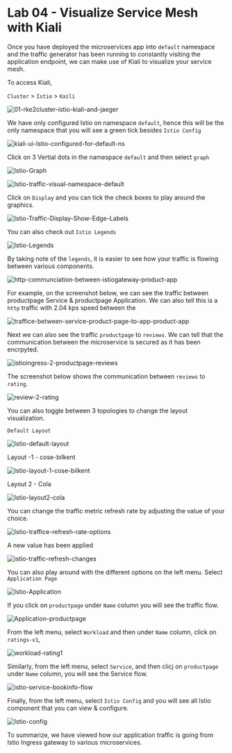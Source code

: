# Lab 04 - Visualize Service Mesh with Kiali

Once you have deployed the microservices app into `default` namespace and the traffic generator has been running to constantly visiting the application endpoint, we can make use of Kiali to visualize your service mesh. 

To access Kiali, 

`Cluster` > `Istio` > `Kaili`

![01-rke2cluster-istio-kiali-and-jaeger](../images/01-rke2cluster-istio-kiali-and-jaeger.png)

We have only configured Istio on namespace `default`, hence this will be the only namespace that you will see a green tick besides `Istio Config`

![kiali-ui-Istio-configured-for-default-ns](../images/kiali-ui-Istio-configured-for-default-ns.png)

Click on 3 Vertial dots in the namespace `default` and then select `graph`

![Istio-Graph](../images/Istio-Graph.png)



![Istio-traffic-visual-namespace-default](../images/Istio-traffic-visual-namespace-default.png)



Click on `Display` and you can tick the check boxes to play around the graphics.

![Istio-Traffic-Display-Show-Edge-Labels](../images/Istio-Traffic-Display-Show-Edge-Labels.png)

You can also check out `Istio Legends`

![Istio-Legends](../images/Istio-Legends-16508866338812.png)

By taking note of the `legends`, it is easier to see how your traffic is flowing between various components.

 ![http-communciation-between-istiogateway-product-app](../images/http-communciation-between-istiogateway-product-app.png)



For example, on the screenshot below, we can see the traffic between productpage Service & productpage Application. We can also tell this is a `http` traffic with 2.04 kps speed between the

![traffice-between-service-product-page-to-app-product-app](../images/traffice-between-service-product-page-to-app-product-app.png)

Next we can also see the traffic `productpage` to `reviews`. We can tell that the communication between the microservice is secured as it has been encrpyted.

![istioingress-2-productpage-reviews](../images/istioingress-2-productpage-reviews.png)



The screenshot below shows the communication between `reviews` to `rating`.

![review-2-rating](../images/review-2-rating.png)



You can also toggle between 3 topologies to change the layout visualization.

`Default Layout`

![Istio-default-layout](../images/Istio-default-layout.png)

Layout -1 - cose-bilkent

![Istio-layout-1-cose-bilkent](../images/Istio-layout-1-cose-bilkent.png)

Layout 2 - Cola 

![Istio-layout2-cola](../images/Istio-layout2-cola.png)

You can change the traffic metric refresh rate by adjusting the value of your choice.

![Istio-traffice-refresh-rate-options](../images/Istio-traffice-refresh-rate-options.png)

A new value has been applied

![istio-traffic-refresh-changes](../images/istio-traffic-refresh-changes.png)



You can also play around with the different options on the left menu. Select `Application Page`

![Istio-Application](../images/Istio-Application.png)

If you click on `productpage` under `Name` column you will see the traffic flow. 

![Application-productpage](../images/Application-productpage.png)



From the left menu, select `Workload` and then under `Name` column, click on `ratings-v1`,

![workload-rating1](../images/workload-rating1.png)





Similarly, from the left menu, select `Service`, and then clicj on `productpage` under `Name` column, you will see the Service flow. 

![istio-service-bookinfo-flow](../images/istio-service-bookinfo-flow.png)

Finally, from the left menu, select `Istio Config` and you will see all Istio component that you can view & configure. 

![Istio-config](../images/Istio-config.png)

To summarize, we have viewed how our application traffic is going from Istio Ingress gateway to various microservices.







